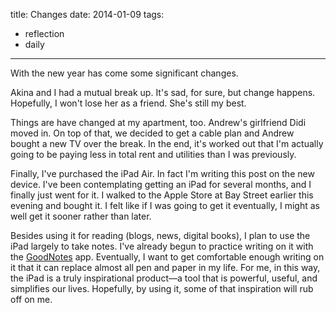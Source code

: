 title: Changes
date: 2014-01-09
tags:
- reflection
- daily
---

With the new year has come some significant changes.

Akina and I had a mutual break up. It's sad, for sure, but change happens. Hopefully, I won't lose her as a friend. She's still my best.

Things are have changed at my apartment, too. Andrew's girlfriend Didi moved in. On top of that, we decided to get a cable plan and Andrew bought a new TV over the break. In the end, it's worked out that I'm actually going to be paying less in total rent and utilities than I was previously.

Finally, I've purchased the iPad Air. In fact I'm writing this post on the new device. I've been contemplating getting an iPad for several months, and I finally just went for it. I walked to the Apple Store at Bay Street earlier this evening and bought it. I felt like if I was going to get it eventually, I might as well get it sooner rather than later.

Besides using it for reading (blogs, news, digital books), I plan to use the iPad largely to take notes. I've already begun to practice writing on it with the [GoodNotes](http://www.goodnotesapp.com/) app. Eventually, I want to get comfortable enough writing on it that it can replace almost all pen and paper in my life. For me, in this way, the iPad is a truly inspirational product—a tool that is powerful, useful, and simplifies our lives. Hopefully, by using it, some of that inspiration will rub off on me.
